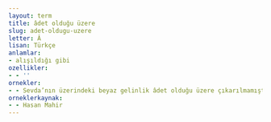 ```yaml
---
layout: term
title: âdet olduğu üzere
slug: adet-oldugu-uzere
letter: Â
lisan: Türkçe
anlamlar:
- alışıldığı gibi
ozellikler:
- - ''
ornekler:
- - Sevda’nın üzerindeki beyaz gelinlik âdet olduğu üzere çıkarılmamıştı.
orneklerkaynak:
- - Hasan Mahir
---
```

